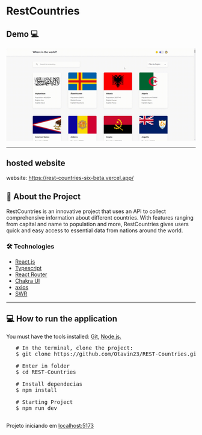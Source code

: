 # RestCountries

## Demo 💻 


<img src=".github/RESTCountries.gif" alt="" />
<hr>
 
## hosted website 

website: https://rest-countries-six-beta.vercel.app/

## 📔 About the Project

RestCountries is an innovative project that uses an API to collect comprehensive information about different countries. With features ranging from capital and name to population and more, RestCountries gives users quick and easy access to essential data from nations around the world.


### 🛠 Technologies

<ul>
   <li>
      <a href="https://react.dev/">React.js</a>
   </li>
    <li>
      <a href="https://www.typescriptlang.org/">Typescript</a>
   </li> 
    <li>
      <a href="https://reactrouter.com/en/main">React Router</a>
   </li>    
   <li>
      <a href="https://chakra-ui.com/getting-started">Chakra UI</a>
   </li>    
      <li>
      <a href="https://axios-http.com/ptbr/docs/api_intro">axios</a>
   </li>    
      </li>    
      <li>
      <a href="https://swr.vercel.app/pt-BR">SWR</a>
   </li>    
</ul>

<hr>

## 💻 How to run the application

You must have the tools installed: <a href="https://git-scm.com/">Git</a>, <a href="https://nodejs.org/en">Node.js.</a>

<pre>
   # In the terminal, clone the project:
   $ git clone https://github.com/Otavin23/REST-Countries.git
   
   # Enter in folder
   $ cd REST-Countries

   # Install dependecias
   $ npm install

   # Starting Project 
   $ npm run dev   

</pre>

Projeto iniciando em <a href="">localhost:5173</a>
